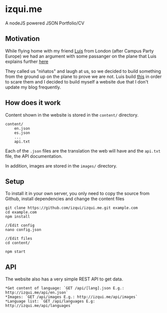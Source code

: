 izqui.me
========

A nodeJS powered JSON Portfolio/CV

## Motivation

While flying home with my friend [Luis](http://github.com/luisivan) from London (after Campus Party Europe) we had an argument with some passanger on the plane that Luis explains further [here](https://github.com/luisivan/fakematrix#the-story)

They called us "niñatos" and laugh at us, so we decided to build something from the ground up on the plane to prove we are not. Luis build [this](https://github.com/luisivan/fakematrix) in order to scare them and I decided to build myself a website due that I don't update my blog frequently.

## How does it work

Content shown in the website is stored in the `content/` directory. 

```
content/
	en.json
	es.json
	...
	api.txt
```

Each of the `.json` files are the translation the web will have and the `api.txt` file, the API documentation.

In addition, images are stored in the `images/` directory.

## Setup 

To install it in your own server, you only need to copy the source from Github, install dependencies and change the content files

```
git clone https://github.com/izqui/izqui.me.git example.com
cd example.com
npm install

//Edit config
nano config.json

//Edit files
cd content/

npm start
```

## API

The website also has a very simple REST API to get data.

	*Get content of language: `GET /api/[lang].json E.g.: http://izqui.me/api/en.json`
	*Images: `GET /api/images E.g.: http://izqui.me/api/images`
	*Language list: `GET /api/languages E.g: http://izqui.me/api/languages`


